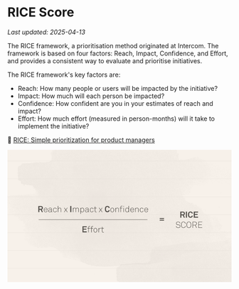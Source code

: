# RICE Score

_Last updated: 2025-04-13_

The RICE framework, a prioritisation method originated at Intercom. The framework is based on four factors: Reach, Impact, Confidence, and Effort, and provides a consistent way to evaluate and prioritise initiatives.

The RICE framework's key factors are:
- Reach: How many people or users will be impacted by the initiative? 
- Impact: How much will each person be impacted? 
- Confidence: How confident are you in your estimates of reach and impact? 
- Effort: How much effort (measured in person-months) will it take to implement the initiative?

🔗 [RICE: Simple prioritization for product managers](https://www.intercom.com/blog/rice-simple-prioritization-for-product-managers/)

![rice formula](../../images/formula.png)